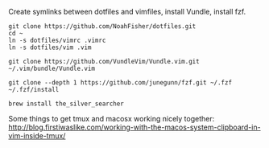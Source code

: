 Create symlinks between dotfiles and vimfiles, install Vundle, install fzf.
```
git clone https://github.com/NoahFisher/dotfiles.git
cd ~
ln -s dotfiles/vimrc .vimrc
ln -s dotfiles/vim .vim

git clone https://github.com/VundleVim/Vundle.vim.git ~/.vim/bundle/Vundle.vim

git clone --depth 1 https://github.com/junegunn/fzf.git ~/.fzf
~/.fzf/install

brew install the_silver_searcher
```


Some things to get tmux and macosx working nicely together:
http://blog.firstiwaslike.com/working-with-the-macos-system-clipboard-in-vim-inside-tmux/
